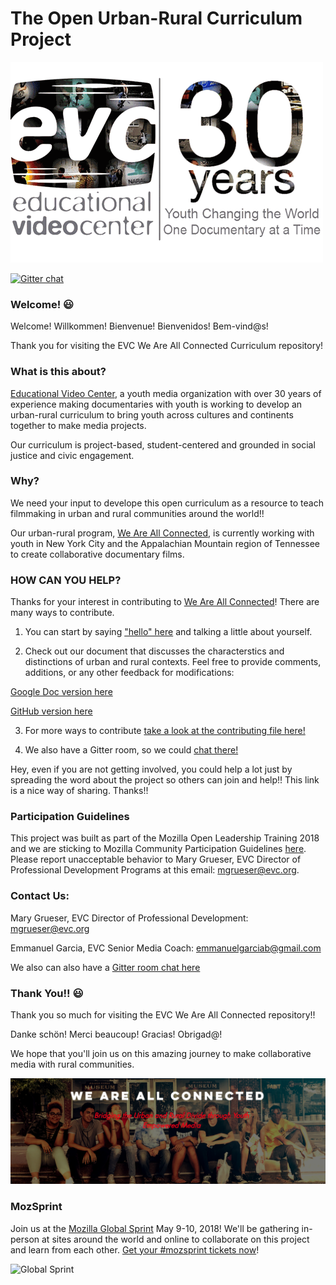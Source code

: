 # The Open Urban-Rural Curriculum Project



![alt text](https://raw.githubusercontent.com/EducationalVideoCenter/WAC/master/images/EVClogo1.gif)

[![Gitter chat](https://badges.gitter.im/gitterHQ/gitter.png)](https://gitter.im/EducationalVideoCenter/Lobby)

### Welcome! :smiley:

Welcome! Willkommen! Bienvenue! Bienvenidos! Bem-vind@s!

Thank you for visiting the EVC We Are All Connected Curriculum repository!
   

### What is this about?
[Educational Video Center](https://www.evc.org), a youth media organization with over 30 years of experience making documentaries with youth is working to develop an urban-rural curriculum to bring youth across cultures and continents together to make media projects.

Our curriculum is project-based, student-centered and grounded in social justice and civic engagement.  
 
### Why?
We need your input to develope this open curriculum as a resource to teach filmmaking in urban and rural communities around the world!!

Our urban-rural program, [We Are All Connected](https://weareallconnected.wixsite.com/weareallconnected), is currently working with youth in New York City and the Appalachian Mountain region of Tennessee to create collaborative documentary films.



### HOW CAN YOU HELP?
Thanks for your interest in contributing to [We Are All Connected](https://weareallconnected.wixsite.com/weareallconnected)! There are many ways to contribute.

1. You can start by saying ["hello" here](https://github.com/EducationalVideoCenter/WAC/issues/5) and talking a little about yourself.

2. Check out our document that discusses the characterstics and distinctions of urban and rural contexts. Feel free to provide comments, additions, or any other feedback for modifications:

[Google Doc version here](https://docs.google.com/document/d/1MAswOOi1dCkss9z91yVW3Ie8K4TyYpJ6XqAW_AlGVxY/edit) 

[GitHub version here](https://github.com/EducationalVideoCenter/WAC/blob/master/YPV%20Curriculum/Markdown%20Annotated%20Lessons/Urban%20and%20Rural%20Characteristics.md)  

3. For more ways to contribute [take a look at the contributing file here!](CONTRIBUTING.md)

4. We also have a Gitter room, so we could [chat there!](https://gitter.im/EducationalVideoCenter/Lobby)

Hey, even if you are not getting involved, you could help a lot just by spreading the word about the project so others can join and help!! 
This link is a nice way of sharing.  Thanks!!




### Participation Guidelines
This project was built as part of the Mozilla Open Leadership Training 2018 and we are sticking to Mozilla Community Participation Guidelines [here](CODE_OF_CONDUCT.md). Please report unacceptable behavior to Mary Grueser, EVC Director of Professional Development Programs at this email: mgrueser@evc.org.




### Contact Us:
Mary Grueser, EVC Director of Professional Development:  mgrueser@evc.org

Emmanuel Garcia, EVC Senior Media Coach: emmanuelgarciab@gmail.com

We also can also have a [Gitter room chat here](https://gitter.im/EducationalVideoCenter/Lobby)

### Thank You!! :smiley:
Thank you so much for visiting the EVC We Are All Connected repository!! 

Danke schön! Merci beaucoup! Gracias! Obrigad@!  

We hope that you'll join us on this amazing journey to make collaborative media with rural communities.


![alt text](https://github.com/EducationalVideoCenter/WAC/blob/master/images/Screen%20Shot%202018-04-17%20at%208.31.02%20PM.png)


### MozSprint

Join us at the [Mozilla Global Sprint](http://mozilla.github.io/global-sprint/) May 9-10, 2018! We'll be gathering in-person at sites around the world and online to collaborate on this project and learn from each other. [Get your #mozsprint tickets now](http://mozilla.github.io/global-sprint/)!

![Global Sprint](https://cloud.githubusercontent.com/assets/617994/24632585/b2b07dcc-1892-11e7-91cf-f9e473187cf7.png)


